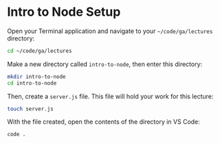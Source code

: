 <h1>
  <span class="headline">Intro to Node</span>
  <span class="subhead">Setup</span>
</h1>

Open your Terminal application and navigate to your `~/code/ga/lectures` directory:

```bash
cd ~/code/ga/lectures
```

Make a new directory called `intro-to-node`, then enter this directory:

```bash
mkdir intro-to-node
cd intro-to-node
```

Then, create a `server.js` file. This file will hold your work for this lecture:

```bash
touch server.js
```

With the file created, open the contents of the directory in VS Code:

```bash
code .
```
